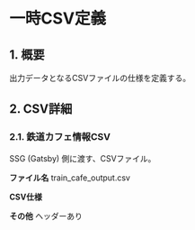 # 一時CSV定義
## 1. 概要
出力データとなるCSVファイルの仕様を定義する。

## 2. CSV詳細
### 2.1. 鉄道カフェ情報CSV
SSG (Gatsby) 側に渡す、CSVファイル。

**ファイル名**
train_cafe_output.csv

**CSV仕様**


**その他**
ヘッダーあり
